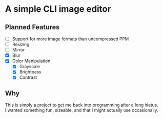 # A simple CLI image editor

## Planned Features
* [ ] Support for more image formats than uncompressed PPM
* [ ] Resizing
* [ ] Mirror
* [x] Blur
* [x] Color Manipulation
    * [x] Grayscale
    * [x] Brightness
    * [x] Contrast

## Why
This is simply a project to get me back into programming after a long hiatus. I wanted something fun, sizeable, and that I might actually use occasionally.

